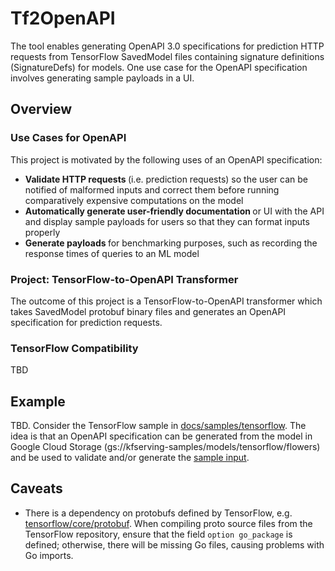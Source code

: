 # Tf2OpenAPI
The tool enables generating OpenAPI 3.0 specifications for prediction HTTP requests from TensorFlow SavedModel files containing signature definitions (SignatureDefs) for models. One use case for the OpenAPI specification involves generating sample payloads in a UI.

## Overview
### Use Cases for OpenAPI
This project is motivated by the following uses of an OpenAPI specification:
* <b> Validate HTTP requests </b> (i.e. prediction requests) so the user can be notified of malformed inputs and correct them before running comparatively expensive computations on the model 
* <b> Automatically generate user-friendly documentation </b> or UI with the API and display sample payloads for users so that they can format inputs properly
* <b> Generate payloads </b> for benchmarking purposes, such as recording the response times of queries to an ML model

### Project: TensorFlow-to-OpenAPI Transformer
The outcome of this project is a TensorFlow-to-OpenAPI transformer which takes SavedModel protobuf binary files and generates an OpenAPI specification for prediction requests.

### TensorFlow Compatibility
TBD

## Example
TBD. Consider the TensorFlow sample in [docs/samples/tensorflow](https://github.com/kubeflow/kfserving/tree/master/docs/samples/tensorflow). The idea is that an OpenAPI specification can be generated from the model in Google Cloud Storage (gs://kfserving-samples/models/tensorflow/flowers) and be used to validate and/or generate the [sample input](https://github.com/kubeflow/kfserving/blob/master/docs/samples/tensorflow/input.json).   

## Caveats
* There is a dependency on protobufs defined by TensorFlow, e.g. [tensorflow/core/protobuf](https://github.com/tensorflow/tensorflow/tree/master/tensorflow/core/protobuf). When compiling proto source files from the TensorFlow repository, ensure that the field `option go_package` is defined; otherwise, there will be missing Go files, causing problems with Go imports.
